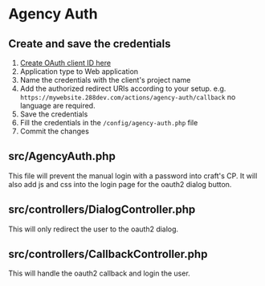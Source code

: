 # Agency Auth

## Create and save the credentials
1. [Create OAuth client ID here](https://console.cloud.google.com/apis/credentials/oauthclient?folder=&organizationId=&project=deux-huit-huit-craft-login)
2. Application type to Web application
3. Name the credentials with the client's project name
4. Add the authorized redirect URIs according to your setup. e.g. `https://mywebsite.288dev.com/actions/agency-auth/callback` no language are required.
5. Save the credentials
6. Fill the credentials in the `/config/agency-auth.php` file
7. Commit the changes

## src/AgencyAuth.php
This file will prevent the manual login with a password into craft's CP. It will also add js and css into the login page for the oauth2 dialog button.

## src/controllers/DialogController.php
This will only redirect the user to the oauth2 dialog.

## src/controllers/CallbackController.php
This will handle the oauth2 callback and login the user.
